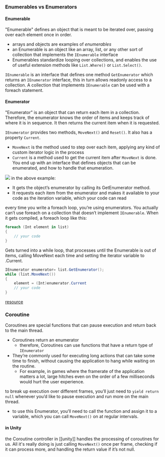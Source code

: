 
### Enumerables vs Enumerators
#### Enumerable
"Enumerable" defines an object that is meant to be iterated over, passing over each element once in order.
- arrays and objects are examples of *enumerables*
- an Enumerable is an object like an array, list, or any other sort of collection that implements the `IEnumerable` interface
- Enumerables standardize looping over collections, and enables the use of useful extension methods like `List.Where()` or `List.Select()`.

`IEnumerable` is an interface that defines one method `GetEnumerator` which returns an `IEnumerator` interface, this in turn allows readonly access to a collection. A collection that implements `IEnumerable` can be used with a foreach statement.

#### Enumerator
"Enumerator" is an object that can return each item in a collection. Therefore, the enumerator knows the order of items and keeps track of where it is in sequence. It then returns the current item when it is requested.

`IEnumerator` provides two methods, `MoveNext()` and `Reset()`. It also has a property `Current`. 
- `MoveNext` is the method used to step over each item, applying any kind of custom iterator logic in the process
- `Current` is a method used to get the current item after `MoveNext` is done. You end up with an interface that defines objects that can be enumerated, and how to handle that enumeration.

![](/assets/images/2021-08-24-12-52-32.png)
in the above example:

- It gets the object’s enumerator by calling its GetEnumerator method.
- It requests each item from the enumerator and makes it available to your code as the iteration variable, which your code can read

every time you write a foreach loop, you’re using enumerators. You actually can’t use foreach on a collection that doesn’t implement `IEnumerable`. When it gets compiled, a foreach loop like this:

```cs
foreach (Int element in list)
{
    // your code
}
```

Gets turned into a while loop, that processes until the Enumerable is out of items, calling MoveNext each time and setting the iterator variable to .Current.

```cs
IEnumerator enumerator= list.GetEnumerator();
while (list.MoveNext())
{
    element = (Int)enumerator.Current
    // your code
}
```

[resource](https://www.csharpstar.com/difference-between-ienumerator-and-ienumerable-interface-csharp/)

### Coroutine
Coroutines are special functions that can pause execution and return back to the main thread.
- Coroutines return an enumerator
    - therefore, Coroutines can use functions that have a return type of `IEnumerator`
- They’re commonly used for executing long actions that can take some time to finish, without causing the application to hang while waiting on the routine. 
    - For example, in games where the framerate of the application matters a lot, large hitches even on the order of a few milliseconds would hurt the user experience.

to break up execution over different frames, you’ll just need to `yield return null` whenever you’d like to pause execution and run more on the main thread.
- to use this Enumerator, you’ll need to call the function and assign it to a variable, which you can call `MoveNext()` on at regular intervals.

#### in Unity
the Coroutine controller in [[unity]] handles the processing of coroutines for us. All it's really doing is just calling `MoveNext()` once per frame, checking if it can process more, and handling the return value if it’s not null.
